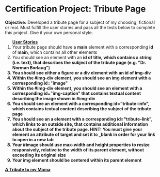 <h1>Certification Project: Tribute Page</h1>
<p><strong>Objective:</strong> Developed a tribute page for a subject of my choosing, fictional or real. Must fulfill the user stories and pass all the tests below to complete this project. Give it your own personal style. </p>
<ol type="1">
  <u><strong>User Stories</strong></u>
  <li> Your tribute page should have a <strong>main</strong> element with a corresponding <strong>id</strong> of <strong>main</strong>, which contains all other elements</li>
  <li>You should see an element with an <strong>id<strong> of <strong>title</strong>, which contains a string (i.e. text), that describes the subject of the tribute page (e.g. "Dr. Norman           Borlaug")</li>
    <li>You should see either a <strong>figure</strong> or a <strong>div</strong> element with an <strong>id</strong> of img-div</li>
  <li>Within the #img-div element, you should see an img element with a corresponding id="image"</li>
  <li>Within the #img-div element, you should see an element with a corresponding id="img-caption" that contains textual content describing the image shown in #img-div</li>
  <li>You should see an element with a corresponding id="tribute-info", which contains textual content describing the subject of the tribute page</li>
  <li>You should see an a element with a corresponding id="tribute-link", which links to an outside site, that contains additional information about the subject of the tribute page. HINT: You must give your element an attribute of target and set it to _blank in order for your link to open in a new tab</li>
  <li>Your #image should use max-width and height properties to resize responsively, relative to the width of its parent element, without exceeding its original size</li>
  <li>Your img element should be centered within its parent element</li>
</ol>

<a href="https://htmlpreview.github.io/?https://github.com/chezcye/free-code-camp/blob/283575abe686558d481f5cc59f6a63e0979b5730/responsive-web-design/tribute-page/index.html" target="_blank">
  A Tribute to my Mama
</a>


